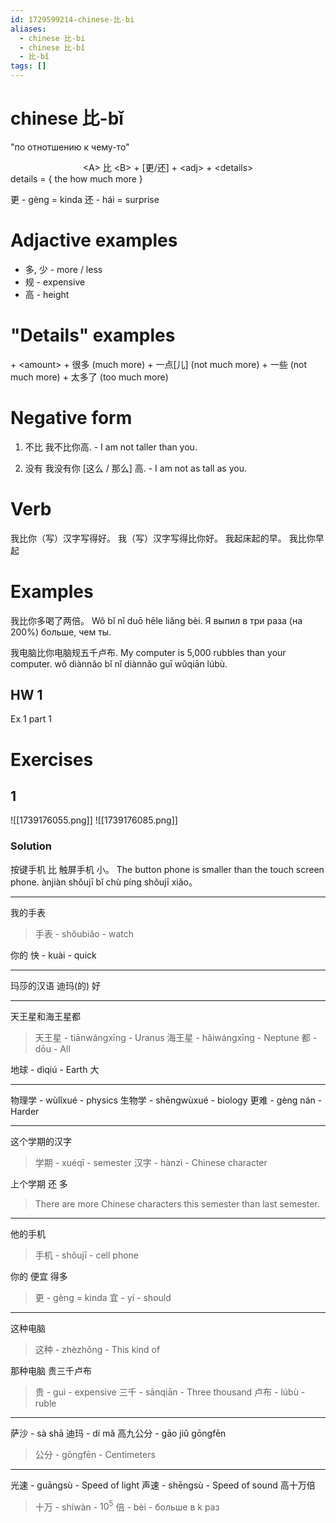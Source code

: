 ```yaml
---
id: 1729599214-chinese-比-bi
aliases:
  - chinese 比-bi
  - chinese 比-bǐ
  - 比-bǐ
tags: []
---
```

# chinese 比-bǐ

"по отнотшению к чему-то"

<center> &lt;A&gt; 比 &lt;B&gt; + [更/还] + &lt;adj&gt; + &lt;details&gt; </center>
details = {
    the how much more
}

更 - gèng = kinda
还 - hái = surprise

# Adjactive examples

- 多, 少 - more / less
- 规 - expensive
- 高 - height

# "Details" examples

\+ <amount\>
\+ 很多 (much more)
\+ 一点[儿] (not much more)
\+ 一些 (not much more)
\+ 太多了 (too much more)

# Negative form

1. 不比
   我不比你高. - I am not taller than you.

2. 没有
   我没有你 [这么 / 那么] 高. - I am not as tall as you.

# Verb
我比你（写）汉字写得好。
我（写）汉字写得比你好。
我起床起的早。
我比你早起

# Examples

我比你多喝了两倍。
Wǒ bǐ nǐ duō hēle liǎng bèi.
Я выпил в три раза (на 200%) больше, чем ты.

我电脑比你电脑规五千卢布.
My computer is 5,000 rubbles than your computer.
wǒ diànnǎo bǐ nǐ diànnǎo guī wǔqiān lúbù.

## HW 1

Ex 1 part 1

# Exercises

## 1

![[1739176055.png]]
![[1739176085.png]]

### Solution

按键手机 比 触屏手机 小。
The button phone is smaller than the touch screen phone.
ànjiàn shǒujī bǐ chù píng shǒujī xiǎo。

---
我的手表
> 手表 - shǒubiǎo - watch

你的
快 - kuài - quick

---
玛莎的汉语
迪玛(的)
好

---
天王星和海王星都
> 天王星 - tiānwángxīng - Uranus
> 海王星 - hǎiwángxīng - Neptune
> 都 - dōu - All

地球 - dìqiú - Earth
大

---
物理学 - wùlǐxué - physics
生物学 - shēngwùxué - biology
更难 - gèng nán - Harder

---
这个学期的汉字
> 学期 - xuéqī - semester
> 汉字 - hànzì - Chinese character

上个学期
还 多
> There are more Chinese characters this semester than last semester.

---
他的手机
> 手机 - shǒujī - cell phone

你的
便宜 得多
> 更 - gèng = kinda
> 宜 - yí - should

---
这种电脑
> 这种 - zhèzhǒng - This kind of

那种电脑
贵三千卢布
> 贵 - guì - expensive
> 三千 - sānqiān - Three thousand
> 卢布 - lúbù - ruble

---
萨沙 - sà shā
迪玛 - dí mǎ
高九公分 - gāo jiǔ gōngfēn
> 公分 - gōngfēn - Centimeters

---
光速 - guāngsù - Speed of light
声速 - shēngsù - Speed of sound
高十万倍
> 十万 - shíwàn - $10^5$
> 倍 - bèi - больше в k раз
